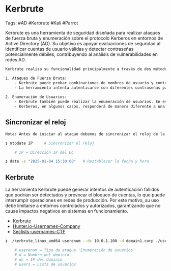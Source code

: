 # Kerbrute 

Tags: #AD #Kerbrute #Kali #Parrot 

Kerbrute es una herramienta de seguridad diseñada para realizar ataques de fuerza bruta y enumeración sobre el protocolo Kerberos en entornos de Active Directory (AD). Su objetivo es apoyar evaluaciones de seguridad al identificar cuentas de usuario válidas y detectar contraseñas potencialmente débiles, contribuyendo al análisis de vulnerabilidades en redes AD.

```bash 
Kerbrute realiza su funcionalidad principalmente a través de dos métodos: Ataques de fuerza bruta y enumeración de usuarios.

1. Ataques de Fuerza Bruta:
    - Kerbrute puede probar combinaciones de nombres de usuario y contraseñas para intentar autenticarse contra un dominio de AD utilizando Kerberos.
    - La herramienta intenta autenticarse con diferentes contraseñas para cada cuenta de usuario, lo que puede revelar contraseñas débiles o comunes.
        
2. Enumeración de Usuarios:
    - Kerbrute también puede realizar la enumeración de usuarios. En este modo, la herramienta intenta autenticarse utilizando nombres de usuario válidos con contraseñas incorrectas.
    - Kerberos, en algunos casos, responderá de manera diferente a una solicitud de autenticación si el nombre de usuario es válido, incluso si la contraseña es incorrecta. Esto puede permitir a Kerbrute identificar cuentas de usuario válidas sin conocer la contraseña.
```

## Sincronizar el reloj 

```bash 
Nota: Antes de iniciar al ataque debemos de sincronizar el reloj de la maquina de atacante con el AD

❯ ntpdate IP     # Sincronizar el reloj 

	# IP = Dirección IP del DC

❯ date -s "2025-01-04 15:30:00"   # Restablecer la fecha y hora
```

## Kerbrute

La herramienta Kerbrute puede generar intentos de autenticación fallidos que podrían ser detectados y provocar el bloqueo de cuentas, lo que puede interrumpir operaciones en redes de producción. Por este motivo, su uso debe limitarse a entornos controlados y autorizados, garantizando que no cause impactos negativos en sistemas en funcionamiento.

* [Kerbrute](https://github.com/ropnop/kerbrute)
* [Hunter.io-Usernames-Company](https://hunter.io/)
* [Seclists-usernames-CTF](https://github.com/danielmiessler/SecLists/blob/master/Usernames/xato-net-10-million-usernames.txt)

```bash 
❯ ./kerbrute_linux_amd64 userenum --dc 10.0.1.100 -d domain1.corp ./users.txt 

	# userenum = Tipo de ataque 'Enumeración de usuarios'
	# d = Nombre del dominio 
	# dc = IP del dominio 
	# users = Lista de usuarios
```

